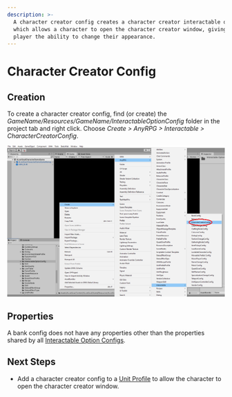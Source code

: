 ```yaml
---
description: >-
  A character creator config creates a character creator interactable option,
  which allows a character to open the character creator window, giving the
  player the ability to change their appearance.
---
```


# Character Creator Config

## Creation

To create a character creator config, find (or create) the _GameName/Resources/GameName/InteractableOptionConfig_ folder in the project tab and right click.  Choose _Create > AnyRPG > Interactable > CharacterCreatorConfig_.

![](<../../.gitbook/assets/image (4) (3).png>)

## Properties

A bank config does not have any properties other than the properties shared by all [Interactable Option Configs](./#properties).

## Next Steps

* Add a character creator config to a [Unit Profile](../unit-profile.md) to allow the character to open the character creator window.
